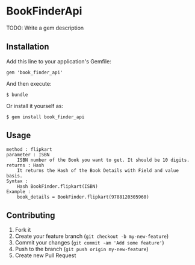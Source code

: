 # BookFinderApi

TODO: Write a gem description

## Installation

Add this line to your application's Gemfile:

    gem 'book_finder_api'

And then execute:

    $ bundle 

Or install it yourself as:

    $ gem install book_finder_api

## Usage

	method : flipkart
	parameter : ISBN
		ISBN number of the Book you want to get. It should be 10 digits.
	returns : Hash 
		It returns the Hash of the Book Details with Field and value basis.	
	Syntax :
		Hash BookFinder.flipkart(ISBN)
	Example :
		book_details = BookFinder.flipkart(9788120305960)
	
## Contributing

1. Fork it
2. Create your feature branch (`git checkout -b my-new-feature`)
3. Commit your changes (`git commit -am 'Add some feature'`)
4. Push to the branch (`git push origin my-new-feature`)
5. Create new Pull Request
